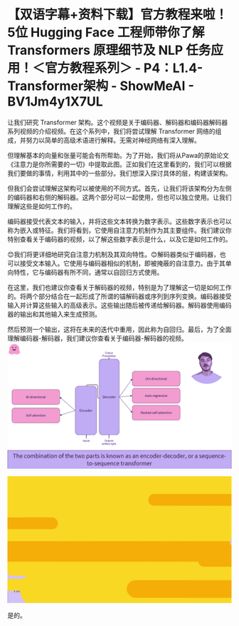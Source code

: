 # 【双语字幕+资料下载】官方教程来啦！5位 Hugging Face 工程师带你了解 Transformers 原理细节及 NLP 任务应用！＜官方教程系列＞ - P4：L1.4- Transformer架构 - ShowMeAI - BV1Jm4y1X7UL

让我们研究 Transformer 架构。这个视频是关于编码器、解码器和编码器解码器系列视频的介绍视频。在这个系列中，我们将尝试理解 Transformer 网络的组成，并努力以简单的高级术语进行解释。无需对神经网络有深入理解。

但理解基本的向量和张量可能会有所帮助。为了开始，我们将从Pawa的原始论文《注意力是你所需要的一切》中提取此图。正如我们在这里看到的，我们可以根据我们要做的事情，利用其中的一些部分。我们想深入探讨具体的层，构建该架构。

但我们会尝试理解这架构可以被使用的不同方式。首先，让我们将该架构分为左侧的编码器和右侧的解码器。这两个部分可以一起使用，但也可以独立使用。让我们理解这些是如何工作的。

编码器接受代表文本的输入，并将这些文本转换为数字表示。这些数字表示也可以称为嵌入或特征。我们将看到，它使用自注意力机制作为其主要组件。我们建议你特别查看关于编码器的视频，以了解这些数字表示是什么，以及它是如何工作的。

😊我们将更详细地研究自注意力机制及其双向特性。😊解码器类似于编码器，也可以接受文本输入。它使用与编码器相似的机制，即被掩蔽的自注意力。由于其单向特性，它与编码器有所不同，通常以自回归方式使用。

在这里，我们也建议你查看关于解码器的视频，特别是为了理解这一切是如何工作的。将两个部分结合在一起形成了所谓的锚解码器或序列到序列变换。编码器接受输入并计算这些输入的高级表示。这些输出随后被传递给解码器。解码器使用编码器的输出和其他输入来生成预测。

然后预测一个输出，这将在未来的迭代中重用，因此称为自回归。最后，为了全面理解编码器-解码器，我们建议你查看关于编码器-解码器的视频。![](img/d08fc3568a2c2da170bab8fd128110ce_1.png)

![](img/d08fc3568a2c2da170bab8fd128110ce_2.png)

是的。
